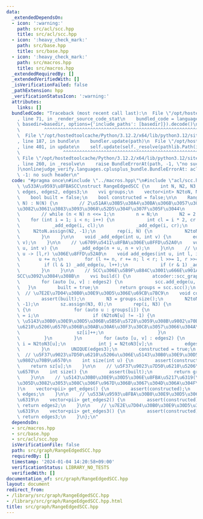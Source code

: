 ```yaml
---
data:
  _extendedDependsOn:
  - icon: ':warning:'
    path: src/acl/scc.hpp
    title: src/acl/scc.hpp
  - icon: ':heavy_check_mark:'
    path: src/base.hpp
    title: src/base.hpp
  - icon: ':heavy_check_mark:'
    path: src/macros.hpp
    title: src/macros.hpp
  _extendedRequiredBy: []
  _extendedVerifiedWith: []
  _isVerificationFailed: false
  _pathExtension: hpp
  _verificationStatusIcon: ':warning:'
  attributes:
    links: []
  bundledCode: "Traceback (most recent call last):\n  File \"/opt/hostedtoolcache/Python/3.12.2/x64/lib/python3.12/site-packages/onlinejudge_verify/documentation/build.py\"\
    , line 71, in _render_source_code_stat\n    bundled_code = language.bundle(stat.path,\
    \ basedir=basedir, options={'include_paths': [basedir]}).decode()\n          \
    \         ^^^^^^^^^^^^^^^^^^^^^^^^^^^^^^^^^^^^^^^^^^^^^^^^^^^^^^^^^^^^^^^^^^^^^^^^^^^^^^^^^\n\
    \  File \"/opt/hostedtoolcache/Python/3.12.2/x64/lib/python3.12/site-packages/onlinejudge_verify/languages/cplusplus.py\"\
    , line 187, in bundle\n    bundler.update(path)\n  File \"/opt/hostedtoolcache/Python/3.12.2/x64/lib/python3.12/site-packages/onlinejudge_verify/languages/cplusplus_bundle.py\"\
    , line 401, in update\n    self.update(self._resolve(pathlib.Path(included), included_from=path))\n\
    \                ^^^^^^^^^^^^^^^^^^^^^^^^^^^^^^^^^^^^^^^^^^^^^^^^^^^^^^^^^\n \
    \ File \"/opt/hostedtoolcache/Python/3.12.2/x64/lib/python3.12/site-packages/onlinejudge_verify/languages/cplusplus_bundle.py\"\
    , line 260, in _resolve\n    raise BundleErrorAt(path, -1, \"no such header\"\
    )\nonlinejudge_verify.languages.cplusplus_bundle.BundleErrorAt: acl/scc.hpp: line\
    \ -1: no such header\n"
  code: "#pragma once\n#include \"../macros.hpp\"\n#include \"acl/scc.hpp\"\n\n//\
    \ \u533A\u9593\u8FBASCC\nstruct RangeEdgedSCC {\n    int N, N2, N3, n;\n    vector<pii>\
    \ edges, edges2, edges3;\n    vvi groups;\n    vector<int> N2toN, N2toN3, sz;\n\
    \    bool built = false;\n    bool constructed = false;\n\n    RangeEdgedSCC(int\
    \ N) : N(N) {\n        // 2\u51AA\u30B5\u30A4\u30BA\u306B\u3057\u306A\u304F\u3066\
    \u3082\u3061\u3083\u3093\u3068\u52D5\u304F\u307F\u305F\u3044\n        // n = 1;\n\
    \        // while (n < N) n <<= 1;\n        n = N;\n        N2 = 2 * n;\n    \
    \    for (int i = 1; i < n; i++) {\n            int cl = i * 2, cr = i * 2 + 1;\n\
    \            _add_edge(i, cl);\n            _add_edge(i, cr);\n        }\n   \
    \     N2toN.assign(N2, -1);\n        rep(i, N) {\n            N2toN[n + i] = i;\n\
    \        }\n    }\n\n    void _add_edge(int u, int v) {\n        edges2.eb(u,\
    \ v);\n    }\n\n    // \u6709\u5411\u8FBA\u306E\u8FFD\u52A0\n    void add_edge(int\
    \ u, int v) {\n        _add_edge(n + u, n + v);\n    }\n\n    // \u533A\u9593\u8FBA\
    \ u -> [l,r) \u306E\u8FFD\u52A0\n    void add_edges(int u, int l, int r) {\n \
    \       u += n;\n        for (l += n, r += n; l < r; l >>= 1, r >>= 1) {\n   \
    \         if (l & 1) _add_edge(u, l++);\n            if (r & 1) _add_edge(u, --r);\n\
    \        }\n    }\n\n    // SCC\u306E\u5B9F\u884C\u3001\u666E\u901A\u306BACL\u306E\
    SCC\u3092\u3084\u308B\n    vvi build() {\n        atcoder::scc_graph scc(N2);\n\
    \        for (auto [u, v] : edges2) {\n            scc.add_edge(u, v);\n     \
    \   }\n        built = true;\n        return groups = scc.scc();\n    }\n\n  \
    \  // \u7E2E\u7D04\u30B0\u30E9\u30D5\u306E\u69CB\u7BC9\n    void construct() {\n\
    \        assert(built);\n        N3 = groups.size();\n        N2toN3.assign(N2,\
    \ -1);\n        sz.assign(N3, 0);\n        rep(i, N3) {\n            if (groups[i].size())\
    \ {\n                for (auto u : groups[i]) {\n                    N2toN3[u]\
    \ = i;\n                    if (N2toN[u] != -1) {\n                        //\
    \ \u5143\u30B0\u30E9\u30D5\u306B\u5B58\u5728\u3059\u308B\u9802\u70B9\u3060\u3051\
    \u6210\u5206\u6570\u306B\u30AB\u30A6\u30F3\u30C8\u3057\u3066\u304A\u304F\n   \
    \                     sz[i]++;\n                    }\n                }\n   \
    \         }\n        }\n        for (auto [u, v] : edges2) {\n            int\
    \ i = N2toN3[u];\n            int j = N2toN3[v];\n            edges3.eb(i, j);\n\
    \        }\n        UNIQUE(edges3);\n        constructed = true;\n    }\n\n  \
    \  // \u5F37\u9023\u7D50\u6210\u5206u\u306E\u5143\u30B0\u30E9\u30D5\u3067\u306E\
    \u9802\u70B9\u6570\n    int size(int u) {\n        assert(constructed);\n    \
    \    return sz[u];\n    }\n\n    // \u5F37\u9023\u7D50\u6210\u5206\u306E\u500B\
    \u6570\n    int size() {\n        assert(built);\n        return groups.size();\n\
    \    }\n\n    // \u5143\u30B0\u30E9\u30D5\u306E\u8FBA\u5217\u6319(\u305D\u3082\
    \u305D\u3082\u3053\u308C\u306F\u967D\u306B\u3067\u304D\u306A\u304F\u306A\u308B\
    )\n    vector<pii> get_edges() {\n        assert(constructed);\n        return\
    \ edges;\n    }\n\n    // \u533A\u9593\u8FBA\u30B0\u30E9\u30D5\u306E\u8FBA\u5217\
    \u6319\n    vector<pii> get_edges2() {\n        assert(constructed);\n       \
    \ return edges2;\n    }\n\n    // \u7E2E\u7D04\u30B0\u30E9\u30D5\u306E\u8FBA\u5217\
    \u6319\n    vector<pii> get_edges3() {\n        assert(constructed);\n       \
    \ return edges3;\n    }\n};\n"
  dependsOn:
  - src/macros.hpp
  - src/base.hpp
  - src/acl/scc.hpp
  isVerificationFile: false
  path: src/graph/RangeEdgedSCC.hpp
  requiredBy: []
  timestamp: '2024-01-04 14:20:58+09:00'
  verificationStatus: LIBRARY_NO_TESTS
  verifiedWith: []
documentation_of: src/graph/RangeEdgedSCC.hpp
layout: document
redirect_from:
- /library/src/graph/RangeEdgedSCC.hpp
- /library/src/graph/RangeEdgedSCC.hpp.html
title: src/graph/RangeEdgedSCC.hpp
---
```

